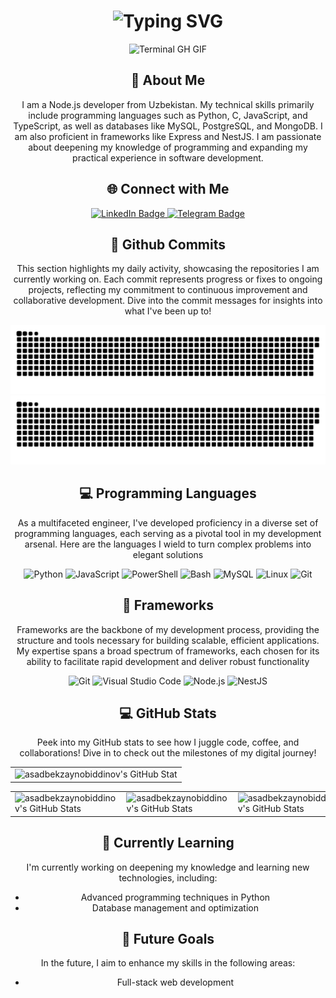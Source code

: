 <div align="center">
    <h1><img src="https://readme-typing-svg.herokuapp.com?font=Jetbrains+mono&size=40&duration=3000&color=33FF33&center=true&vCenter=true&width=435&lines=Hey..+I'm+Asadbek;This+is..;..my+Github..;" alt="Typing SVG"/></h1>
    <p><img src="termina-gh.gif" alt="Terminal GH GIF" /></p>
</div>

<div align="center">
    <h2>🚀 About Me</h2>
<!--     <p><img src="termina-gh.gif" alt="Terminal GH GIF" /></p> -->
        <p>I am a Node.js developer from Uzbekistan. My technical skills primarily include programming languages such as Python, C, JavaScript, and TypeScript, as well as databases like MySQL, PostgreSQL, and MongoDB. I am also proficient in frameworks like Express and NestJS. I am passionate about deepening my knowledge of programming and expanding my practical experience in software development.</p>
</div>

<div align="center">
<h2 align="center" class="section-heading">🌐 Connect with Me</h2>
<div align="center">
    <a href="https://www.linkedin.com/in/asadbek-zaynobiddinov-00987b33a/" target="_blank">
        <img src="https://img.shields.io/badge/LinkedIn-0077B5?style=for-the-badge&logo=linkedin&logoColor=white" alt="LinkedIn Badge"/>
    </a>
    <a href="https://t.me/zaynobiddinovasadbek" target="_blank">
        <img src="https://img.shields.io/badge/Telegram-26A5E4?style=for-the-badge&logo=telegram&logoColor=white" alt="Telegram Badge"/>
    </a>
</div>

<div align="center">
  <h2>🚀 Github Commits</h2>
    <p>This section highlights my daily activity, showcasing the repositories I am currently working on. Each commit represents progress or fixes to ongoing projects, reflecting my commitment to continuous improvement and collaborative development. Dive into the commit messages for insights into what I've been up to!</p>
  <img src="https://raw.githubusercontent.com/zanepearton/zanepearton/output/github-contribution-grid-snake-dark.svg#gh-dark-mode-only" alt="GitHub Contribution Grid Snake Animation Dark Mode"/>
  <img src="https://raw.githubusercontent.com/zanepearton/zanepearton/output/github-contribution-grid-snake.svg#gh-light-mode-only" alt="GitHub Contribution Grid Snake Animation Light Mode"/>
</div>


<h2 align="center" class="section-heading">💻 Programming Languages</h2>
<p> As a multifaceted engineer, I've developed proficiency in a diverse set of programming languages, each serving as a pivotal tool in my development arsenal. Here are the languages I wield to turn complex problems into elegant solutions</p>
<div align="center">
  <img src="https://img.shields.io/badge/Python-3776AB?style=for-the-badge&logo=python&logoColor=white" alt="Python"/>
  <img src="https://img.shields.io/badge/JavaScript-F7DF1E?style=for-the-badge&logo=javascript&logoColor=black" alt="JavaScript"/>
  <img src="https://img.shields.io/badge/PowerShell-5391FE?style=for-the-badge&logo=powershell&logoColor=white" alt="PowerShell"/>
  <img src="https://img.shields.io/badge/Bash-4EAA25?style=for-the-badge&logo=gnu-bash&logoColor=white" alt="Bash"/>
  <img src="https://img.shields.io/badge/MySQL-005C84?style=for-the-badge&logo=mysql&logoColor=white" alt="MySQL"/>
  <img src="https://img.shields.io/badge/Linux-FCC624?style=for-the-badge&logo=linux&logoColor=black" alt="Linux"/>
  <img src="https://img.shields.io/badge/Git-F05032?style=for-the-badge&logo=git&logoColor=white" alt="Git"/>
</div>


<h2 align="center" class="section-heading">🔧 Frameworks</h2>
<p>Frameworks are the backbone of my development process, providing the structure and tools necessary for building scalable, efficient applications. My expertise spans a broad spectrum of frameworks, each chosen for its ability to facilitate rapid development and deliver robust functionality</p>
<div align="center">
  <img src="https://img.shields.io/badge/Git-F05032?style=for-the-badge&logo=git&logoColor=white" alt="Git"/>
  <img src="https://img.shields.io/badge/Visual%20Studio%20Code-007ACC?style=for-the-badge&logo=visualstudiocode&logoColor=white" alt="Visual Studio Code"/>
  <img src="https://img.shields.io/badge/Node.js-339933?style=for-the-badge&logo=nodedotjs&logoColor=white" alt="Node.js"/>
  <img src="https://img.shields.io/badge/NestJS-E0234E?style=for-the-badge&logo=nestjs&logoColor=white" alt="NestJS"/>
</div>

<div align="center">
  <h2 align="center" class="section-heading"> 💻 GitHub Stats</h2>
  <p>Peek into my GitHub stats to see how I juggle code, coffee, and collaborations! Dive in to check out the milestones of my digital journey!</p>
  <table align="center" width="100%" height="100%">
    <tr>
      <td><img style="border: none;" src="https://github-profile-summary-cards.vercel.app/api/cards/profile-details?username=asadbekzaynobiddinov&theme=github_dark" alt="asadbekzaynobiddinov's GitHub Stat"/></td>
    </tr>
  </table>

  <table align="center" width="100%" height="100%">
    <tr>
      <td><img style="border: none;" src="https://github-profile-summary-cards.vercel.app/api/cards/stats?username=asadbekzaynobiddinov&theme=github_dark" alt="asadbekzaynobiddinov's GitHub Stats"/></td>
      <td><img style="border: none;" src="https://github-profile-summary-cards.vercel.app/api/cards/productive-time?username=asadbekzaynobiddinov&theme=github_dark&utcOffset=10" alt="asadbekzaynobiddinov's GitHub Stats"/></td>
      <td><img style="border: none;" src="https://github-profile-summary-cards.vercel.app/api/cards/repos-per-language?username=asadbekzaynobiddinov&theme=github_dark" alt="asadbekzaynobiddinov's GitHub Stats"/></td>
      <td><img style="border: none;" src="https://github-profile-summary-cards.vercel.app/api/cards/most-commit-language?username=asadbekzaynobiddinov&theme=github_dark" alt="asadbekzaynobiddinov's GitHub Stats"/></td>
    </tr>
  </table>
</div>

<div style="text-align: center;">
        <h2>🌱 Currently Learning</h2>
        <p>I'm currently working on deepening my knowledge and learning new technologies, including:</p>
        <ul>
            <li>Advanced programming techniques in Python</li>
            <li>Database management and optimization</li>
        </ul>
</div>

<div style="text-align: center;">
        <h2>🎯 Future Goals</h2>
        <p>In the future, I aim to enhance my skills in the following areas:</p>
        <ul>
            <li>Full-stack web development</li>
        </ul>
    </div>

</body>
</html>
